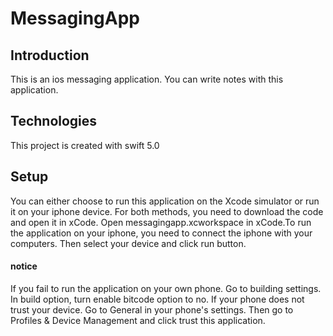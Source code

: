 # MessagingApp
## Introduction
This is an ios messaging application. You can write notes with this application.
## Technologies
This project is created with swift 5.0
## Setup
You can either choose to run this application on the Xcode simulator or run it on your iphone device.
For both methods, you need to download the code and open it in xCode. Open messagingapp.xcworkspace 
in xCode.To run the application on your iphone, you need to connect the iphone with your computers. Then 
select your device and click run button.
#### notice
If you fail to run the application on your own phone. Go to building settings. In build option, turn 
enable bitcode option to no. 
If your phone does not trust your device. Go to General in your phone's settings. Then go to Profiles & 
Device Management and click trust this application.


